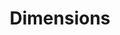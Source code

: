 ---
layout: default
bigquery: https://console.cloud.google.com/bigquery?p=covid-19-dimensions-ai&page=table&d=data&t=publications
contributors: Digital Science, https://www.digital-science.com/
cost: Free for personal, non-commercial use.
description: Dimensions contains more than 100 million publications, ranging from
  articles published in scholarly journals, books and book chapters, to preprints
  and conference proceedings. All publications are contextualized with linked data
  sets, funding, publications, patents, clinical trials, and policy documents. You
  can also view associated categories, funders, institutions, and researcher profiles.
documentation: https://docs.dimensions.ai/bigquery/index.html
last_edit: 04/12/2022, 11:00:19
location: https://www.dimensions.ai/products/free/
maintained_by: Digital Science, https://www.digital-science.com/
schema_fields:
- repository_name
- kind
- eisbn
- gender
- type
- funding_cny
- repository_url
- filing_status
- original_assignee_orgs
- wikipedia_url
- address
- metrics
- phase
- language
- funding_amount
- associated_publication_id
- funding_currency
- start_date
- grant_number
- open_access_categories_v2
- issue
- current_assignee_orgs
- labels
- expiration_date
- registry
- original_assignee
- mesh_headings
- funder_org_countries
- expiration_year
- date_imported_gbq
- current_assignee
- jurisdiction
- publication_year
- description
- pmid
- application_number
- research_org_state_codes
- established
- aliases
- publication_date
- citations
- category_hra
- embargo_date
- filing_year
- volume
- organisation_details
- journal
- reference_ids
- interventions
- year
- active_years
- patent_ids
- funding_eur
- altmetrics
- funding_gbp
- funding_cad
- research_org_cities
- resulting_publication_ids
- date_normal
- associated_publication_arxiv_id
- granted_year
- funding_jpy
- categories
- funder_orgs
- editors
- email_address
- date_modified
- category_hrcs_rac
- funder_countries
- research_orgs
- supporting_grant_ids
- citation_string
- subtitles
- pmcid
- resulting_publication_doi
- family_members_ids
- original_assignee_countries
- category_rcdc
- funding_chf
- research_org_state_names
- granted_date
- proceedings_title
- pages
- name
- external_ids
- assignee_orgs
- created_date
- parent_id
- associated_publication_pmid
- funding_aud
- ipcr
- priority_year
- brief_title
- category_sdg
- funding_nzd
- publication_ids
- license
- conditions
- investigators
- mesh_terms
- category_icrp_cso
- status
- relationships
- category_for
- title
- source_id
- conference
- cited_by_ids
- publisher
- inventor_names
- book_series_title
- authors
- assignee_countries
- family_count
- linkout
- date_inserted
- acronyms
- links
- foa_number
- arxiv_id
- original_abstract
- funder_org_cities
- filing_date
- book_title
- category_uoa
- isbn
- types
- funder_org_state_codes
- cpc
- associated_grant_ids
- date_online
- acronym
- date_print
- funding_details
- researcher_ids
- family_id
- clinical_trial_ids
- current_assignee_countries
- start_year
- abstract
- category_icrp_ct
- research_org_city_names
- repository_id
- research_org_country_names
- concepts
- category_bra
- open_access_categories
- end_year
- original_title
- citations_count
- category_hrcs_hc
- funder_org_acronyms
- priority_date
- research_org_countries
- journal_lists
- funder_org
- end_date
- acknowledgements
- date
- associated_publication_doi
- doi
- legal_status
- id
- legal_events
- funding_usd
shortname: dimensions
tags:
- scholarly literature
- patents
- funding
- clinical trials
- academic profiles
terms_of_use: 'Use of both the Dimensions COVID-19 dataset and full Dimensions dataset
  are subject to the Dimensions Terms of use: https://www.dimensions.ai/policies-terms-legal '
title: Dimensions
uuid: dcff88bd-fe6b-4fdb-8159-809bf9d7bc1c
---
